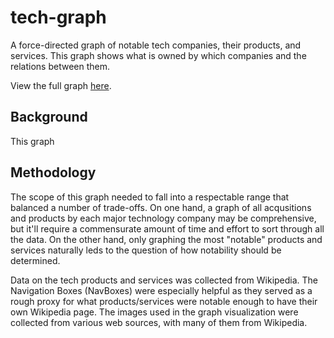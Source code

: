 # tech-graph

A force-directed graph of notable tech companies, their products, and services.
This graph shows what is owned by which companies and the relations between them.

View the full graph [here](https://nchah.github.io/tech-graph/).

## Background

This graph 


## Methodology

The scope of this graph needed to fall into a respectable range that balanced a number of trade-offs.
On one hand, a graph of all acqusitions and products by each major technology company may be comprehensive, but it'll require a commensurate amount of time and effort to sort through all the data.
On the other hand, only graphing the most "notable" products and services naturally leds to the question of how notability should be determined.

Data on the tech products and services was collected from Wikipedia. 
The Navigation Boxes (NavBoxes) were especially helpful as they served as a rough proxy for what products/services were notable enough to have their own Wikipedia page.
The images used in the graph visualization were collected from various web sources, with many of them from Wikipedia.










